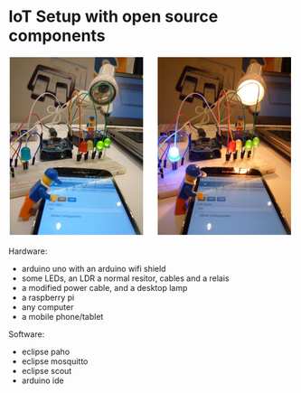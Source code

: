 IoT Setup with open source components
====
![Arduino lamp off](/images/arduino_lamp_off_on.png)

Hardware:
* arduino uno with an arduino wifi shield
* some LEDs, an LDR a normal resitor, cables and a relais
* a modified power cable, and a desktop lamp
* a raspberry pi
* any computer
* a mobile phone/tablet

Software:
* eclipse paho
* eclipse mosquitto
* eclipse scout
* arduino ide

